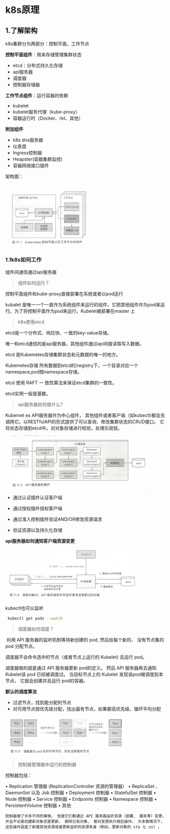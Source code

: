 # k8s原理

## 1.了解架构

k8s集群分为两部分：控制平面，工作节点

**控制平面组件**：用来存储管理集群状态

- etcd：分布式持久化存储
- api服务器
- 调度器
- 控制器存储器

**工作节点组件**：运行容器的依赖

- kubelet
- kubelet服务代理（kube-proxy）
- 容器运行时（Docker、rkt、其他）

**附加组件**

- k8s dns服务器
- 仪表盘
- Ingress控制器
- Heapster(容器集群监控)
- 容器网络接口插件

架构图：

<img src="img/image-20201231085754654.png" alt="image-20201231085754654" style="zoom:80%;" />

### 1.1k8s如何工作

组件间通信通过api服务器



> 组件如何运行？

控制平面组件和kube-proxy直接部署在系统或者以pod运行

kubalet 是唯一一个一直作为系统组件来运行的组件，它把其他组件作为pod来运行。为了将控制平面作为pod来运行，Kubelet被部署在master 上

> k8s使用etcd

etcd是一个分布式、响应快、一致的key-value存储。

唯一和etcd通信的是api服务器，其他组件通过api间接读取写入数据。

etcd 是Kubemetes存储集群状态和元数据的唯一的地方。

Kubemetes存储 所有数据到etcd的/registry下，一个目录对应一个namespace,pod按namespace存储。

etcd 使用 RAFT 一 致性算法来保证etcd集群的一致性。

etcd实例一般是基数。

> api服务器如何做什么?

Kubemet es API服务器作为中心组件， 其他组件或者客户端（如kubectl)都会去调用它。以RESTfulAPI的形式提供了可以查询、修改集群状态的CRUD接口。 它将状态存储到etcd中。对对象存储进行校验，处理乐观锁。

<img src="img/image-20201231093941188.png" alt="image-20201231093941188" style="zoom:80%;" />

- 通过认证插件认证客户端

- 通过授权插件授权客户端

- 通过准入控制插件验证AND/OR修改资源请求

- 验证资源以及持久化存储

**api服务器如何通知客户端资源变更**

<img src="img/image-20201231094932425.png" alt="image-20201231094932425" style="zoom:80%;" />

kubectl也可以监听

```bash
 kubectl get pods --watch
```

> 调度器如何调度？

​    利用 API 服务器的监听机制等待新创建的 pod, 然后给每个新的、 没有节点集的 pod 分配节点。

   调度器不会命令选中的节点（或者节点上运行的 Kubelet) 去运行 pod。

   调度器做的就是通过 API 服务器更新 pod的定义。 然后 API 服务器再去通知 Kubelet该 pod 已经被调度过。 当目标节点上的 Kubelet 发现该pod被调度到本节点， 它就会创建并且运行 pod的容器。

**默认的调度算法**

- 过滤节点，找到能分配的节点
- 对可用节点按优先级分配，找出最有节点，如果都高优先级，循环平均分配

<img src="img/image-20201231095836492.png" alt="image-20201231095836492" style="zoom:80%;" />

> 控制器管理器中运行的控制器

控制器包括：

• Replication 管理器 (ReplicationController 资源的管理器）
• ReplicaSet 、 DaemonSet 以及 Job 控制器
• Deployment 控制器
• StatefulSet 控制器
• Node 控制器
• Service 控制器
• Endpoints 控制器
• Namespace 控制器
• PersistentVolume 控制器
• 其他

 	控制器做了许多不同的事情， 但是它们都通过 API 服务器监听资源（部署、 服务等）变更， 并且不论是创建新对象还是更新、 删除已有对象， 都对变更执行相应操作。 大多数情况下，这些操作涵盖了新建其他资源或者更新监听的资源本身（例如，更新对象的 sta 七 us) 。